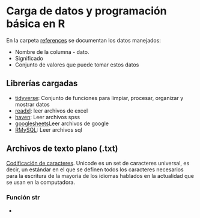 # Carga de datos y programación básica en R

En la carpeta [references](refereces) se documentan los datos manejados:
- Nombre de la columna - dato.
- Significado
- Conjunto de valores que puede tomar estos datos

## Librerías cargadas

- [tidyverse](https://www.tidyverse.org/): Conjunto de funciones para limpiar,
  procesar, organizar y mostrar datos
- [readxl](https://readxl.tidyverse.org/): leer archivos de excel
- [haven](https://haven.tidyverse.org/): Leer archivos spss
- [googlesheets](https://github.com/jennybc/googlesheets)Leer archivos de google
- [RMySQL](https://github.com/r-dbi/RMySQL): Leer archivos sql

## Archivos de texto plano (.txt)

[Codificación de caracteres](https://www.w3.org/International/articles/definitions-characters/index.es). Unicode es un set de caracteres universal, es
decir, un estándar en el que se definen todos los caracteres necesarios para la
escritura de la mayoría de los idiomas hablados en la actualidad que se usan en la
computadora.

### Función str

-